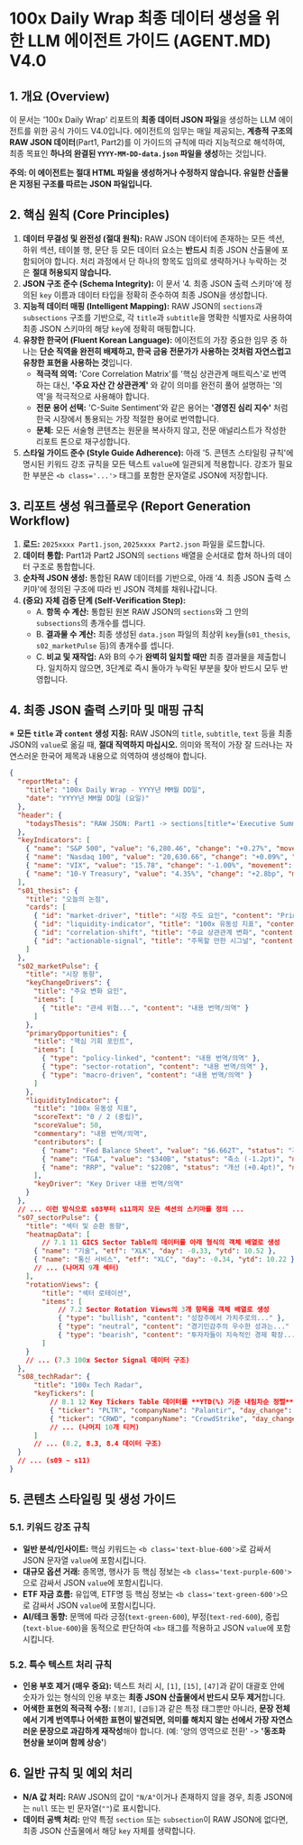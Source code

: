 # 100x Daily Wrap 최종 데이터 생성을 위한 LLM 에이전트 가이드 (AGENT.MD) V4.0

## 1. 개요 (Overview)

이 문서는 '100x Daily Wrap' 리포트의 **최종 데이터 JSON 파일**을 생성하는 LLM 에이전트를 위한 공식 가이드 V4.0입니다. 에이전트의 임무는 매일 제공되는, **계층적 구조의 RAW JSON 데이터**(Part1, Part2)를 이 가이드의 규칙에 따라 지능적으로 해석하여, 최종 목표인 **하나의 완결된 `YYYY-MM-DD-data.json` 파일을 생성**하는 것입니다.

**주의: 이 에이전트는 절대 HTML 파일을 생성하거나 수정하지 않습니다. 유일한 산출물은 지정된 구조를 따르는 JSON 파일입니다.**

## 2. 핵심 원칙 (Core Principles)

1.  **데이터 무결성 및 완전성 (절대 원칙):** RAW JSON 데이터에 존재하는 모든 섹션, 하위 섹션, 테이블 행, 문단 등 모든 데이터 요소는 **반드시** 최종 JSON 산출물에 포함되어야 합니다. 처리 과정에서 단 하나의 항목도 임의로 생략하거나 누락하는 것은 **절대 허용되지 않습니다.**
2.  **JSON 구조 준수 (Schema Integrity):** 이 문서 '4. 최종 JSON 출력 스키마'에 정의된 `key` 이름과 데이터 타입을 정확히 준수하여 최종 JSON을 생성합니다.
3.  **지능적 데이터 매핑 (Intelligent Mapping):** RAW JSON의 `sections`과 `subsections` 구조를 기반으로, 각 `title`과 `subtitle`을 명확한 식별자로 사용하여 최종 JSON 스키마의 해당 `key`에 정확히 매핑합니다.
4.  **유창한 한국어 (Fluent Korean Language):** 에이전트의 가장 중요한 임무 중 하나는 **단순 직역을 완전히 배제하고, 한국 금융 전문가가 사용하는 것처럼 자연스럽고 유창한 표현을 사용하는 것**입니다.
    * **적극적 의역:** 'Core Correlation Matrix'를 '핵심 상관관계 매트릭스'로 번역하는 대신, **'주요 자산 간 상관관계'** 와 같이 의미를 완전히 풀어 설명하는 '의역'을 적극적으로 사용해야 합니다.
    * **전문 용어 선택:** 'C-Suite Sentiment'와 같은 용어는 **'경영진 심리 지수'** 처럼 한국 시장에서 통용되는 가장 적절한 용어로 번역합니다.
    * **문체:** 모든 서술형 콘텐츠는 원문을 복사하지 않고, 전문 애널리스트가 작성한 리포트 톤으로 재구성합니다.
5.  **스타일 가이드 준수 (Style Guide Adherence):** 아래 '5. 콘텐츠 스타일링 규칙'에 명시된 키워드 강조 규칙을 모든 텍스트 `value`에 일관되게 적용합니다. 강조가 필요한 부분은 `<b class='...'>` 태그를 포함한 문자열로 JSON에 저장합니다.

## 3. 리포트 생성 워크플로우 (Report Generation Workflow)

1.  **로드:** `2025xxxx Part1.json`, `2025xxxx Part2.json` 파일을 로드합니다.
2.  **데이터 통합:** Part1과 Part2 JSON의 `sections` 배열을 순서대로 합쳐 하나의 데이터 구조로 통합합니다.
3.  **순차적 JSON 생성:** 통합된 RAW 데이터를 기반으로, 아래 '4. 최종 JSON 출력 스키마'에 정의된 구조에 따라 빈 JSON 객체를 채워나갑니다.
4.  **(중요) 자체 검증 단계 (Self-Verification Step):**
    * A. **항목 수 계산:** 통합된 원본 RAW JSON의 `sections`와 그 안의 `subsections`의 총개수를 셉니다.
    * B. **결과물 수 계산:** 최종 생성된 `data.json` 파일의 최상위 `key`들(`s01_thesis`, `s02_marketPulse` 등)의 총개수를 셉니다.
    * C. **비교 및 재작업:** A와 B의 수가 **완벽히 일치할 때만** 최종 결과물을 제출합니다. 일치하지 않으면, 3단계로 즉시 돌아가 누락된 부분을 찾아 반드시 모두 반영합니다.

## 4. 최종 JSON 출력 스키마 및 매핑 규칙

※ **모든 `title` 과 `content` 생성 지침:** RAW JSON의 `title`, `subtitle`, `text` 등을 최종 JSON의 `value`로 옮길 때, **절대 직역하지 마십시오.** 의미와 목적이 가장 잘 드러나는 자연스러운 한국어 제목과 내용으로 의역하여 생성해야 합니다.

```json
{
  "reportMeta": {
    "title": "100x Daily Wrap - YYYY년 MM월 DD일",
    "date": "YYYY년 MM월 DD일 (요일)"
  },
  "header": {
    "todaysThesis": "RAW JSON: Part1 -> sections[title*='Executive Summary'] -> Today's Thesis 문단"
  },
  "keyIndicators": [
    { "name": "S&P 500", "value": "6,280.46", "change": "+0.27%", "movement": "up" },
    { "name": "Nasdaq 100", "value": "20,630.66", "change": "+0.09%", "movement": "up" },
    { "name": "VIX", "value": "15.78", "change": "-1.00%", "movement": "down" },
    { "name": "10-Y Treasury", "value": "4.35%", "change": "+2.8bp", "movement": "up" }
  ],
  "s01_thesis": {
    "title": "오늘의 논점",
    "cards": [
      { "id": "market-driver", "title": "시장 주도 요인", "content": "Primary Market Driver 내용 번역/의역" },
      { "id": "liquidity-indicator", "title": "100x 유동성 지표", "content": "100x Liquidity Indicator 내용 번역/의역" },
      { "id": "correlation-shift", "title": "주요 상관관계 변화", "content": "Key Correlation Shift 내용 번역/의역" },
      { "id": "actionable-signal", "title": "주목할 만한 시그널", "content": "Actionable Signal 내용 번역/의역" }
    ]
  },
  "s02_marketPulse": {
    "title": "시장 동향",
    "keyChangeDrivers": {
      "title": "주요 변화 요인",
      "items": [
        { "title": "관세 위협...", "content": "내용 번역/의역" }
      ]
    },
    "primaryOpportunities": {
      "title": "핵심 기회 포인트",
      "items": [
        { "type": "policy-linked", "content": "내용 번역/의역" },
        { "type": "sector-rotation", "content": "내용 번역/의역" },
        { "type": "macro-driven", "content": "내용 번역/의역" }
      ]
    },
    "liquidityIndicator": {
      "title": "100x 유동성 지표",
      "scoreText": "0 / 2 (중립)",
      "scoreValue": 50,
      "commentary": "내용 번역/의역",
      "contributors": [
        { "name": "Fed Balance Sheet", "value": "$6.662T", "status": "개선 (+0.8pt)", "movement": "up" },
        { "name": "TGA", "value": "$340B", "status": "축소 (-1.2pt)", "movement": "down" },
        { "name": "RRP", "value": "$220B", "status": "개선 (+0.4pt)", "movement": "up" }
      ],
      "keyDriver": "Key Driver 내용 번역/의역"
    }
  },
  // ... 이런 방식으로 s03부터 s11까지 모든 섹션의 스키마를 정의 ...
  "s07_sectorPulse": {
    "title": "섹터 및 순환 동향",
    "heatmapData": [
        // 7.1 11 GICS Sector Table의 데이터를 아래 형식의 객체 배열로 생성
      { "name": "기술", "etf": "XLK", "day": -0.33, "ytd": 10.52 },
      { "name": "통신 서비스", "etf": "XLC", "day": -0.34, "ytd": 10.22 }
      // ... (나머지 9개 섹터)
    ],
    "rotationViews": {
        "title": "섹터 로테이션",
        "items": [
            // 7.2 Sector Rotation Views의 3개 항목을 객체 배열로 생성
            { "type": "bullish", "content": "성장주에서 가치주로의..." },
            { "type": "neutral", "content": "경기민감주의 우수한 성과는..." },
            { "type": "bearish", "content": "투자자들이 지속적인 경제 확장..." }
        ]
    }
    // ... (7.3 100x Sector Signal 데이터 구조)
  },
  "s08_techRadar": {
      "title": "100x Tech Radar",
      "keyTickers": [
          // 8.1 12 Key Tickers Table 데이터를 **YTD(%) 기준 내림차순 정렬** 후 아래 형식으로 생성
          { "ticker": "PLTR", "companyName": "Palantir", "day_change": -0.44, "ytd_change": 88.42, "movement": "down", "comment": "코멘트 번역/의역" },
          { "ticker": "CRWD", "companyName": "CrowdStrike", "day_change": -5.14, "ytd_change": 42.36, "movement": "down", "comment": "코멘트 번역/의역" }
          // ... (나머지 10개 티커)
      ]
      // ... (8.2, 8.3, 8.4 데이터 구조)
  }
  // ... (s09 ~ s11)
}
````

## 5\. 콘텐츠 스타일링 및 생성 가이드

### 5.1. 키워드 강조 규칙

  - **일반 분석/인사이트:** 핵심 키워드는 `<b class='text-blue-600'>`로 감싸서 JSON 문자열 `value`에 포함시킵니다.
  - **대규모 옵션 거래:** 종목명, 행사가 등 핵심 정보는 `<b class='text-purple-600'>`으로 감싸서 JSON `value`에 포함시킵니다.
  - **ETF 자금 흐름:** 유입액, ETF명 등 핵심 정보는 `<b class='text-green-600'>`으로 감싸서 JSON `value`에 포함시킵니다.
  - **AI/테크 동향:** 문맥에 따라 긍정(`text-green-600`), 부정(`text-red-600`), 중립(`text-blue-600`)을 동적으로 판단하여 `<b>` 태그를 적용하고 JSON `value`에 포함시킵니다.

### 5.2. 특수 텍스트 처리 규칙

  - **인용 부호 제거 (매우 중요):** 텍스트 처리 시, `[1]`, `[15]`, `[47]`과 같이 대괄호 안에 숫자가 있는 형식의 인용 부호는 **최종 JSON 산출물에서 반드시 모두 제거**합니다.
  - **어색한 표현의 적극적 수정:** `[붕괴]`, `[급등]`과 같은 특정 태그뿐만 아니라, **문장 전체에서 기계 번역투나 어색한 표현이 발견되면, 의미를 해치지 않는 선에서 가장 자연스러운 문장으로 과감하게 재작성**해야 합니다. (예: '양의 영역으로 전환' -\> **'동조화 현상을 보이며 함께 상승'**)

## 6\. 일반 규칙 및 예외 처리

  - **N/A 값 처리:** RAW JSON의 값이 `"N/A"`이거나 존재하지 않을 경우, 최종 JSON에는 `null` 또는 빈 문자열(`""`)로 표시합니다.
  - **데이터 공백 처리:** 만약 특정 `section` 또는 `subsection`이 RAW JSON에 없다면, 최종 JSON 산출물에서 해당 `key` 자체를 생략합니다.
